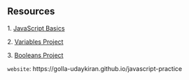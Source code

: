 <h2>Resources</h2>
<p>1. <a href="https://supersimple.dev/js-basics">JavaScript Basics</a></p>
<p>2. <a href="https://supersimple.dev/projects/variables">Variables Project</a></p>
<p>3. <a href="https://supersimple.dev/projects/boolean">Booleans Project</a></p>
<code>website</code>: https://golla-udaykiran.github.io/javascript-practice
